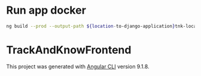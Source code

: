 # Run app docker


```bash
ng build --prod --output-path ${location-to-django-application}tnk-locationallocation\static\angular\ --watch --output-hashing none
```

# TrackAndKnowFrontend

This project was generated with [Angular CLI](https://github.com/angular/angular-cli) version 9.1.8.
